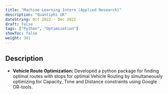 ```yaml
---
title: "Machine Learning Intern (Applied Research)"
description: "Quantiphi UK"
dateString: Oct 2022 - Dec 2022
draft: false
tags: ["Python", "Optimization"]
showToc: false
weight: 301
--- 
```

## Description

* **Vehicle Route Optimization:** Developed a python package for finding optimal routes with stops for optimal Vehicle Routing by simultaneously optimizing for Capacity, Time and Distance constraints using Google OR-tools.

